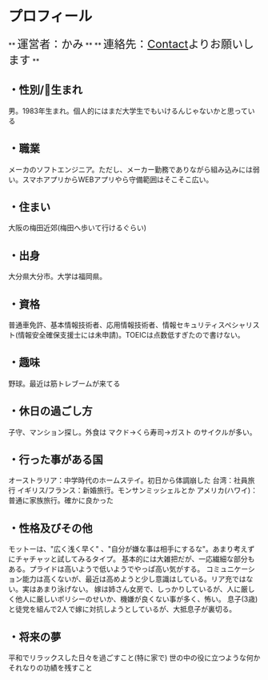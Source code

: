 # プロフィール

** <span style="font-size: 22px">運営者：かみ</span> **
** <span style="font-size: 22px">連絡先：[Contact](https://makerblog.work/contact/)よりお願いします</span> **

## ・性別/生まれ
男。1983年生まれ。個人的にはまだ大学生でもいけるんじゃないかと思っている
## ・職業
メーカのソフトエンジニア。ただし、メーカー勤務でありながら組み込みには弱い。スマホアプリからWEBアプリやら守備範囲はそこそこ広い。
## ・住まい
大阪の梅田近郊(梅田へ歩いて行けるぐらい)
## ・出身
大分県大分市。大学は福岡県。
## ・資格
普通車免許、基本情報技術者、応用情報技術者、情報セキュリティスペシャリスト(情報安全確保支援士には未申請)。TOEICは点数低すぎたので書けない。
## ・趣味
野球。最近は筋トレブームが来てる
## ・休日の過ごし方
子守、マンション探し。外食は マクド→くら寿司→ガスト のサイクルが多い。
## ・行った事がある国
オーストラリア：中学時代のホームステイ。初日から体調崩した
台湾：社員旅行
イギリス/フランス：新婚旅行。モンサンミッシェルとか
アメリカ(ハワイ)：普通に家族旅行。確かに良かった
## ・性格及びその他
モットーは、"広く浅く早く" 、"自分が嫌な事は相手にするな"。あまり考えずにチャチャッと試してみるタイプ。
基本的には大雑把だが、一応繊細な部分もある。プライドは高いようで低いようでやっぱ高い気がする。
コミュニケーション能力は高くないが、最近は高めようと少し意識はしている。リア充ではない。実はあまり泳げない。
嫁は姉さん女房で、しっかりしているが、人に厳しく他人に厳しいポリシーのせいか、機嫌が良くない事が多く、怖い。
息子(3歳)と徒党を組んで2人で嫁に対抗しようとしているが、大抵息子が裏切る。
## ・将来の夢
平和でリラックスした日々を過ごすこと(特に家で)
世の中の役に立つような何かそれなりの功績を残すこと
